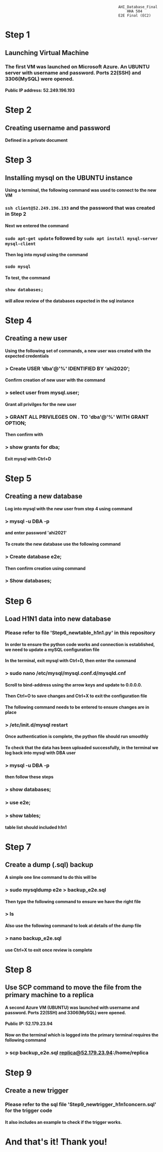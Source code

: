                                                         AHI_Database_Final
                                                            HHA 504 
                                                        E2E Final (EC2)
# Step 1
## Launching Virtual Machine 
### The first VM was launched on Microsoft Azure. An UBUNTU server with username and password. Ports 22(SSH) and 3306(MySQL) were opened.
#### Public IP address: 52.249.196.193

# Step 2
## Creating username and password 
#### Defined in a private document

# Step 3
## Installing mysql on the UBUNTU instance
#### Using a terminal, the following command was used to connect to the new VM
### `ssh client@52.249.196.193` and the password that was created in Step 2
#### Next we entered the command 
### `sudo apt-get update` followed by `sudo apt install mysql-server mysql-client`
#### Then log into mysql using the command 
### `sudo mysql`
#### To test, the command 
### `show databases;`
#### will allow review of the databases expected in the sql instance 

# Step 4 
## Creating a new user 
#### Using the following set of commands, a new user was created with the expected credentials 
### > Create USER ‘dba'@'%' IDENTIFIED BY ‘ahi2020’;
#### Confirm creation of new user with the command
### > select user from mysql.user; 
#### Grant all privilges for the new user 
### > GRANT ALL PRIVILEGES ON *.* TO 'dba'@'%' WITH GRANT OPTION;
#### Then confirm with 
### > show grants for dba;
#### Exit mysql with Ctrl+D 

# Step 5 
## Creating a new database
#### Log into mysql with the new user from step 4 using command 
### > mysql -u DBA -p
#### and enter password 'ahi2021'
#### To create the new database use the following command
### > Create database e2e;
#### Then confirm creation using command 
### > Show databases;

# Step 6 
## Load H1N1 data into new database 
### Please refer to file 'Step6_newtable_h1n1.py' in this repository
#### In order to ensure the python code works and connection is established, we need to update a mySQL configuration file
#### In the terminal, exit mysql with Ctrl+D, then enter the command 
### > sudo nano /etc/mysql/mysql.conf.d/mysqld.cnf
#### Scroll to bind-address using the arrow keys and update to 0.0.0.0.
#### Then Ctrl+O to save changes and Ctrl+X to exit the configuration file
#### The following command needs to be entered to ensure changes are in place 
### > /etc/init.d/mysql restart
#### Once authentication is complete, the python file should run smoothly

#### To check that the data has been uploaded successfully, in the terminal we log back into mysql with DBA user 
### > mysql -u DBA -p
#### then follow these steps
### > show databases;
### > use e2e;
### > show tables;
#### table list should included h1n1

# Step 7
## Create a dump (.sql) backup 
#### A simple one line command to do this will be 
###  > sudo mysqldump e2e > backup_e2e.sql
#### Then type the following command to ensure we have the right file
### > ls
#### Also use the following command to look at details of the dump file 
### > nano backup_e2e.sql
#### use Ctrl+X to exit once review is complete 

# Step 8 
## Use SCP command to move the file from the primary machine to a replica
#### A second Azure VM (UBUNTU) was launched with username and password. Ports 22(SSH) and 3306(MySQL) were opened.
#### Public IP: 52.179.23.94
#### Now on the terminal which is logged into the primary terminal requires the following command 
### > scp backup_e2e.sql replica@52.179.23.94:/home/replica

# Step 9
## Create a new trigger
### Please refer to the sql file 'Step9_newtrigger_h1n1concern.sql' for the trigger code
#### It also includes an example to check if the trigger works.

# And that's it! Thank you! 
